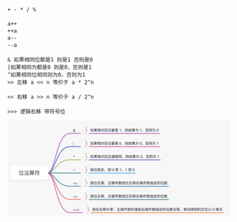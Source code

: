 ```text
+ - * / %

a++
++a
a--
--a

& 如果相同位都是1 则是1 否则是0
|如果相同为都是0 则是0，否则是1
^如果相同位相同则为0，否则为1
>> 左移 a << n 等价于 a * 2^n

<< 右移 a >> n 等价于 a / 2^n

>>> 逻辑右移 带符号位
```

![alt 属性文本](img.png)